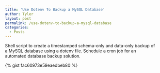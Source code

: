 ```yaml
---
title: 'Use Dotenv To Backup a MySQL Database'
author: Tyler
layout: post
permalink: /use-dotenv-to-backup-a-mysql-database
categories:
  - Posts
---
```


Shell script to create a timestamped schema-only and data-only backup of a MySQL database using a dotenv file. Schedule a cron job for an automated database backup solution.

{% gist  fac60973e59eaedbeb80 %}
